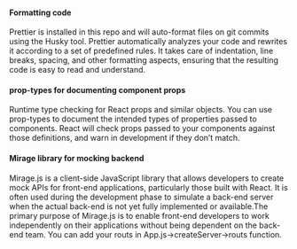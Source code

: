 #### Formatting code
 Prettier is installed in this repo and will auto-format files on git commits using the Husky tool.
Prettier automatically analyzes your code and rewrites it according to a set of predefined rules. It takes care of indentation, line breaks, spacing, and other formatting aspects, ensuring that the resulting code is easy to read and understand.

#### prop-types for documenting component props
Runtime type checking for React props and similar objects.
You can use prop-types to document the intended types of properties passed to components. React will check props passed to your components against those definitions, and warn in development if they don’t match.

#### Mirage library for mocking backend
Mirage.js is a client-side JavaScript library that allows developers to create mock APIs for front-end applications, particularly those built with React. It is often used during the development phase to simulate a back-end server when the actual back-end is not yet fully implemented or available.The primary purpose of Mirage.js is to enable front-end developers to work independently on their applications without being dependent on the back-end team. 
You can add your routs in App.js->createServer->routs function.